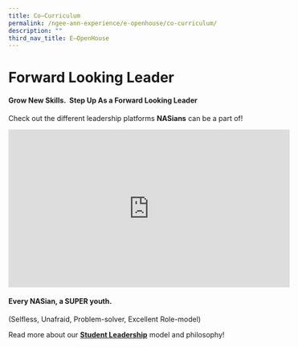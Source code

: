 ```yaml
---
title: Co–Curriculum
permalink: /ngee-ann-experience/e-openhouse/co-curriculum/
description: ""
third_nav_title: E–OpenHouse
---
```

# Forward Looking Leader

#### **Grow New Skills.**  Step Up As a Forward Looking Leader

Check out the different leadership platforms **NASians** can be a part of!

<iframe width="560" height="315" src="https://www.youtube.com/embed/gROPbw0xm6I" title="YouTube video player" frameborder="0" allow="accelerometer; autoplay; clipboard-write; encrypted-media; gyroscope; picture-in-picture; web-share" allowfullscreen></iframe>

#### Every NASian, a SUPER youth.  
(Selfless, Unafraid, Problem-solver, Excellent Role-model)

Read more about our [**Student Leadership**](/co-curriculum/student-leadership) model and philosophy!